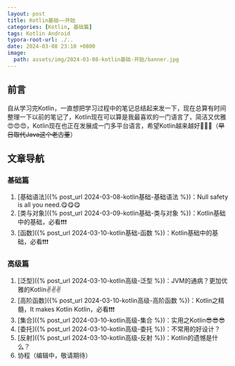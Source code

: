 ```yaml
---
layout: post
title: Kotlin基础——开始
categories: [Kotlin, 基础篇]
tags: Kotlin Android
typora-root-url: ./..
date: 2024-03-08 23:10 +0800
image:
  path: assets/img/2024-03-08-kotlin基础-开始/banner.jpg
---
```

## 前言

自从学习完Kotlin，一直想把学习过程中的笔记总结起来发一下，现在总算有时间整理一下以前的笔记了，Kotlin现在可以算是我最喜欢的一门语言了，简洁又优雅:heart_eyes::heart_eyes::heart_eyes:，Kotlin现在也正在发展成一门多平台语言，希望Kotlin越来越好:clap::clap::clap:（~~早日取代Java这个老古董~~）

## 文章导航

### 基础篇
1.   [基础语法]({% post_url 2024-03-08-kotlin基础-基础语法 %})：Null safety is all you need.:yum::yum::yum:
2.   [类与对象]({% post_url 2024-03-09-kotlin基础-类与对象 %})：Kotlin基础中的基础，必看:exclamation::exclamation::exclamation:
3.   [函数]({% post_url 2024-03-10-kotlin基础-函数 %})：Kotlin基础中的基础，必看:exclamation::exclamation::exclamation:

### 高级篇
1.   [泛型]({% post_url 2024-03-10-kotlin高级-泛型 %})：JVM的通病？更加优雅的Kotlin:v::v::v:
2.   [高阶函数]({% post_url 2024-03-10-kotlin高级-高阶函数 %})：Kotlin之精髓，It makes Kotlin Kotlin，必看:exclamation::exclamation::exclamation:
3.   [集合]({% post_url 2024-03-10-kotlin高级-集合 %})：实用之Kotlin:sunglasses::sunglasses::sunglasses:
4.   [委托]({% post_url 2024-03-10-kotlin高级-委托 %})：不常用的好设计？
5.   [反射]({% post_url 2024-03-10-kotlin高级-反射 %})：Kotlin的遗憾是什么？
6.   协程（编辑中，敬请期待）


